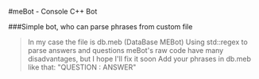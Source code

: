 #meBot - Console C++ Bot

###Simple bot, who can parse phrases from custom file
> In my case the file is db.meb (DataBase MEBot)
> Using std::regex to parse answers and questions 
> meBot's raw code have many disadvantages, but I hope I'll fix it soon
> Add your phrases in db.meb like that: "QUESTION : ANSWER"